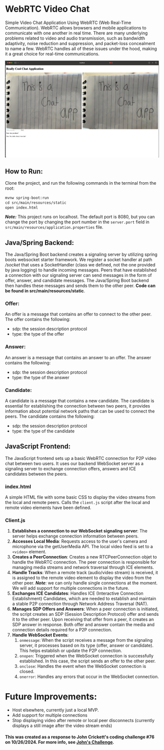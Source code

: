 # WebRTC Video Chat
Simple Video Chat Application Using WebRTC (Web Real-Time Communication). WebRTC allows browsers and mobile applications to communicate with one another in real time. 
There are many underlying problems related to video and audio transmission, such as bandwidth adaptivity, noise reduction and suppression, and packet-loss concealment to
name a few. WebRTC handles all of these issues under the hood, making it a great choice for real-time communications.

![img.png](src/main/resources/chat_app_example.png)
## How to Run:
Clone the project, and run the following commands in the terminal from the root:
```
mvnw spring-boot:run
cd src/main/resources/static
open index.html
```
***Note:*** This project runs on localhost. The default port is 8080, but you can change the port by changing the port number in the `server.port` field in `src/main/resources/application.properties` file.

## Java/Spring Backend:
The Java/Spring Boot backend creates a signaling server by utilizing spring boots websocket starter framework. We register a socket handler at path */socket* that uses a
SocketHandler (class we defined, not the one provided by java logging) to handle incoming messages. Peers that have established a connection with our signaling server can 
send messages in the form of offer, answer, and candidate messages. The Java/Spring Boot backend then handles these messages and sends them to the other peer. **Code can be
found in src/main/resources/static**.

### Offer:
An offer is a message that contains an offer to connect to the other peer. The offer contains the following:
- sdp: the session description protocol
- type: the type of the offer

### Answer:
An answer is a message that contains an answer to an offer. The answer contains the following:
- sdp: the session description protocol
- type: the type of the answer

### Candidate:
A candidate is a message that contains a new candidate. The candidate is essential for establishing the connection between two peers, it provides information about potential
network paths that can be used to connect the peers. The candidate contains the following:
- sdp: the session description protocol     
- type: the type of the candidate

## JavaScript Frontend:
The JavaScript frontend sets up a basic WebRTC connection for P2P video chat between two users. It uses our backend WebSocket server as a signaling server to exchange
connection offers, answers and ICE candidates between the peers.

### index.html
A simple HTML file with some basic CSS to display the video streams from the local and remote peers. Calls the `client.js` script after the local and remote video elements have been defined.

### Client.js
1. **Establishes a connection to our WebSocket signaling server**: The server helps exchange connection information between peers.
2. **Accesses Local Media**: Requests access to the user's camera and microphone via the getUserMedia API. The local video feed is set to a `<video>` element.
3. **Creates a PeerConnection**: Creates a new RTCPeerConnection objet to handle the WebRTC connection. The peer connection is responsible for managing media streams and network traversal through ICE elements.
4. **Handle Tracks**: When a remote track (audio/video stream) is received, it is assigned to the remote video element to display the video from the other peer. ***Note***: we can only handle single connections at the moment. We will add support for multiple connections in the future.
5. **Exchanges ICE Candidates**: Handles ICE (Interactive Connection Establishment) Candidates, which are needed to establish and maintain a stable P2P connection through Network Address Traversal (NAT).
6. **Manages SDP Offers and Answers**: When a peer connection is initiated, the script creates an SDP (Session Description Protocol) offer and sends it to the other peer. Upon receiving that offer from a peer, it creates an SDP answer in response. Both offer and answer contain the media and connection details required for a P2P connection.
7. **Handle WebSocket Events**: 
   1. `onmessage`: When the script receives a message from the signaling server, it processes based on its type (offer, answer or candidate). This helps establish or update the P2P connection.
   2. `onopen`: Triggered when the WebSocket connection is successfully established. In this case, the script sends an offer to the other peer.
   3. `onclose`: Handles the event when the WebSocket connection is closed.
   4. `onerror`: Handles any errors that occur in the WebSocket connection.

# Future Improvements:
- Host elsewhere, currently just a local MVP.
- Add support for multiple connections
- Stop displaying video after remote or local peer disconnects (currently displays a still image after the video stream ends)

#### This was created as a response to John Crickett's coding challenge #76 on 10/26/2024. For more info, see [John's Challenge](https://codingchallenges.substack.com/p/coding-challenge-76-build-your-own).